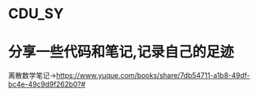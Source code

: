 # CDU_SY
# 分享一些代码和笔记,记录自己的足迹
离散数学笔记->https://www.yuque.com/books/share/7db54711-a1b8-49df-bc4e-49c9d9f262b0?# 
